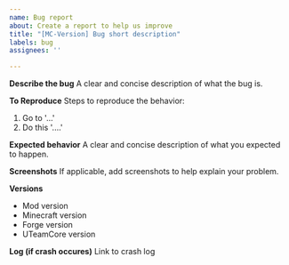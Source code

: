 ```yaml
---
name: Bug report
about: Create a report to help us improve
title: "[MC-Version] Bug short description"
labels: bug
assignees: ''

---
```


**Describe the bug**
A clear and concise description of what the bug is.

**To Reproduce**
Steps to reproduce the behavior:
1. Go to '...'
2. Do this '....'

**Expected behavior**
A clear and concise description of what you expected to happen.

**Screenshots**
If applicable, add screenshots to help explain your problem.

**Versions**
- Mod version
- Minecraft version
- Forge version
- UTeamCore version

**Log (if crash occures)**
Link to crash log
